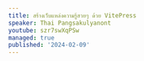 ```yaml
---
title: สร้างเว็บแหล่งความรู้สวยๆ ด้วย VitePress
speaker: Thai Pangsakulyanont
youtube: szr7swXqPSw
managed: true
published: '2024-02-09'
---
```

